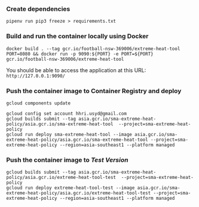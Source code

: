 ### Create dependencies
```
pipenv run pip3 freeze > requirements.txt
```

### Build and run the container locally using Docker
```
docker build . --tag gcr.io/football-nsw-369006/extreme-heat-tool
PORT=8080 && docker run -p 9090:${PORT} -e PORT=${PORT} gcr.io/football-nsw-369006/extreme-heat-tool
```
You should be able to access the application at this URL: `http://127.0.0.1:9090/`

### Push the container image to Container Registry and deploy
```
gcloud components update
```

```
gcloud config set account hhri.usyd@gmail.com
gcloud builds submit --tag asia.gcr.io/sma-extreme-heat-policy/asia.gcr.io/sma-extreme-heat-tool  --project=sma-extreme-heat-policy
gcloud run deploy sma-extreme-heat-tool --image asia.gcr.io/sma-extreme-heat-policy/asia.gcr.io/sma-extreme-heat-tool --project=sma-extreme-heat-policy --region=asia-southeast1 --platform managed
```

### Push the container image to *Test Version*
```
gcloud builds submit --tag asia.gcr.io/sma-extreme-heat-policy/asia.gcr.io/extreme-heat-tool-test  --project=sma-extreme-heat-policy
gcloud run deploy extreme-heat-tool-test --image asia.gcr.io/sma-extreme-heat-policy/asia.gcr.io/extreme-heat-tool-test --project=sma-extreme-heat-policy --region=asia-southeast1 --platform managed
```